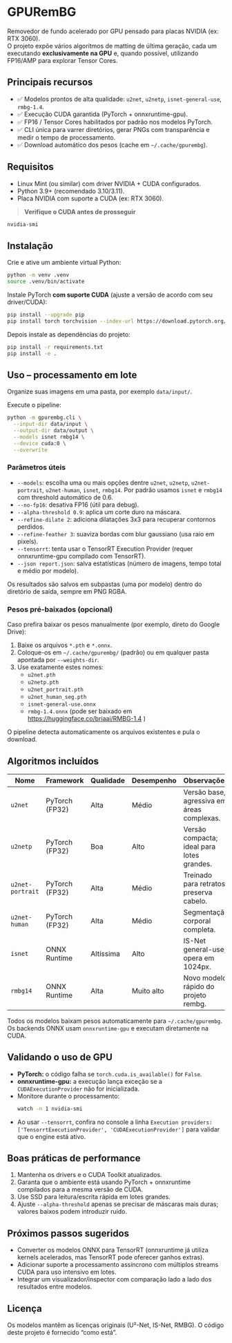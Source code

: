 # GPURemBG

Removedor de fundo acelerado por GPU pensado para placas NVIDIA (ex: RTX 3060).  
O projeto expõe vários algoritmos de matting de última geração, cada um executando **exclusivamente na GPU** e, quando possível, utilizando FP16/AMP para explorar Tensor Cores.

## Principais recursos
- ✅ Modelos prontos de alta qualidade: `u2net`, `u2netp`, `isnet-general-use`, `rmbg-1.4`.
- ✅ Execução CUDA garantida (PyTorch + onnxruntime-gpu).
- ✅ FP16 / Tensor Cores habilitados por padrão nos modelos PyTorch.
- ✅ CLI única para varrer diretórios, gerar PNGs com transparência e medir o tempo de processamento.
- ✅ Download automático dos pesos (cache em `~/.cache/gpurembg`).

## Requisitos
- Linux Mint (ou similar) com driver NVIDIA + CUDA configurados.
- Python 3.9+ (recomendado 3.10/3.11).
- Placa NVIDIA com suporte a CUDA (ex: RTX 3060).

> **Verifique o CUDA antes de prosseguir**
```bash
nvidia-smi
```

## Instalação
Crie e ative um ambiente virtual Python:
```bash
python -m venv .venv
source .venv/bin/activate
```

Instale PyTorch **com suporte CUDA** (ajuste a versão de acordo com seu driver/CUDA):
```bash
pip install --upgrade pip
pip install torch torchvision --index-url https://download.pytorch.org/whl/cu118
```

Depois instale as dependências do projeto:
```bash
pip install -r requirements.txt
pip install -e .
```

## Uso – processamento em lote
Organize suas imagens em uma pasta, por exemplo `data/input/`.

Execute o pipeline:
```bash
python -m gpurembg.cli \
  --input-dir data/input \
  --output-dir data/output \
  --models isnet rmbg14 \
  --device cuda:0 \
  --overwrite
```

### Parâmetros úteis
- `--models`: escolha uma ou mais opções dentre `u2net`, `u2netp`, `u2net-portrait`, `u2net-human`, `isnet`, `rmbg14`. Por padrão usamos `isnet` e `rmbg14` com threshold automático de 0.6.
- `--no-fp16`: desativa FP16 (útil para debug).
- `--alpha-threshold 0.9`: aplica um corte duro na máscara.
- `--refine-dilate 2`: adiciona dilatações 3x3 para recuperar contornos perdidos.
- `--refine-feather 3`: suaviza bordas com blur gaussiano (usa raio em pixels).
- `--tensorrt`: tenta usar o TensorRT Execution Provider (requer onnxruntime-gpu compilado com TensorRT).
- `--json report.json`: salva estatísticas (número de imagens, tempo total e médio por modelo).

Os resultados são salvos em subpastas (uma por modelo) dentro do diretório de saída, sempre em PNG RGBA.

### Pesos pré-baixados (opcional)
Caso prefira baixar os pesos manualmente (por exemplo, direto do Google Drive):

1. Baixe os arquivos `*.pth` e `*.onnx`.
2. Coloque-os em `~/.cache/gpurembg/` (padrão) ou em qualquer pasta apontada por `--weights-dir`.
3. Use exatamente estes nomes:
   - `u2net.pth`
   - `u2netp.pth`
   - `u2net_portrait.pth`
   - `u2net_human_seg.pth`
   - `isnet-general-use.onnx`
   - `rmbg-1.4.onnx` (pode ser baixado em https://huggingface.co/briaai/RMBG-1.4 )

O pipeline detecta automaticamente os arquivos existentes e pula o download.

## Algoritmos incluídos
| Nome      | Framework       | Qualidade | Desempenho | Observações |
|-----------|-----------------|-----------|------------|-------------|
| `u2net`   | PyTorch (FP32)  | Alta      | Médio      | Versão base, agressiva em áreas complexas. |
| `u2netp`  | PyTorch (FP32)  | Boa       | Alto       | Versão compacta; ideal para lotes grandes. |
| `u2net-portrait` | PyTorch (FP32) | Alta | Médio | Treinado para retratos; preserva cabelo. |
| `u2net-human` | PyTorch (FP32) | Alta | Médio | Segmentação corporal completa. |
| `isnet`   | ONNX Runtime    | Altíssima | Alto       | IS-Net general-use; opera em 1024px. |
| `rmbg14`  | ONNX Runtime    | Alta      | Muito alto | Novo modelo rápido do projeto rembg. |

Todos os modelos baixam pesos automaticamente para `~/.cache/gpurembg`.  
Os backends ONNX usam `onnxruntime-gpu` e executam diretamente na CUDA.

## Validando o uso de GPU
- **PyTorch:** o código falha se `torch.cuda.is_available()` for `False`.
- **onnxruntime-gpu:** a execução lança exceção se a `CUDAExecutionProvider` não for inicializada.
- Monitore durante o processamento:
  ```bash
  watch -n 1 nvidia-smi
  ```
- Ao usar `--tensorrt`, confira no console a linha `Execution providers: ['TensorrtExecutionProvider', 'CUDAExecutionProvider']` para validar que o engine está ativo.

## Boas práticas de performance
1. Mantenha os drivers e o CUDA Toolkit atualizados.
2. Garanta que o ambiente está usando PyTorch + onnxruntime compilados para a mesma versão de CUDA.
3. Use SSD para leitura/escrita rápida em lotes grandes.
4. Ajuste `--alpha-threshold` apenas se precisar de máscaras mais duras; valores baixos podem introduzir ruído.

## Próximos passos sugeridos
- Converter os modelos ONNX para TensorRT (onnxruntime já utiliza kernels acelerados, mas TensorRT pode oferecer ganhos extras).
- Adicionar suporte a processamento assíncrono com múltiplos streams CUDA para uso intensivo em lotes.
- Integrar um visualizador/inspector com comparação lado a lado dos resultados entre modelos.

## Licença
Os modelos mantêm as licenças originais (U²-Net, IS-Net, RMBG). O código deste projeto é fornecido “como está”.
